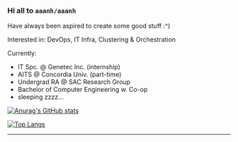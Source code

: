 ### Hi all to `aaanh/aaanh`

Have always been aspired to create some good stuff :^)

Interested in: DevOps, IT Infra, Clustering & Orchestration

Currently:
- IT Spc. @ Genetec Inc. (internship)
- AITS @ Concordia Univ. (part-time)
- Undergrad RA @ SAC Research Group
- Bachelor of Computer Engineering w. Co-op
- sleeping zzzz...

[![Anurag's GitHub stats](https://github-readme-stats.vercel.app/api?username=aaanh&theme=radical&show_icons=true)](https://github.com/anuraghazra/github-readme-stats)

[![Top Langs](https://github-readme-stats.vercel.app/api/top-langs/?username=aaanh&theme=radical&layout=compact&hide=jupyter%20notebook,html)](https://github.com/anuraghazra/github-readme-stats)

<hr />
